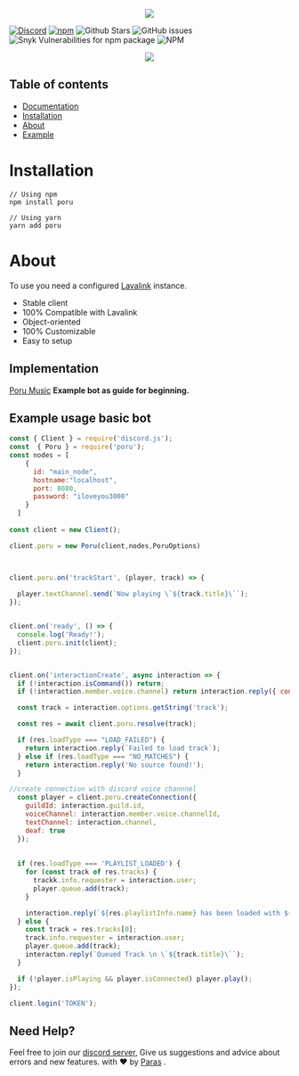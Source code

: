 <p align="center">
  <img src="https://cdn.discordapp.com/attachments/732987654165233744/987656504373026816/20220618_000923_0000.png" />
</p>
<p align="center">

[![Discord](https://img.shields.io/discord/567705326774779944?style=flat-square)](https://discord.gg/Zmmc47Nrh8)
[![npm](https://img.shields.io/npm/v/poru?style=flat-square)](https://www.npmjs.com/package/poru)
![Github Stars](https://img.shields.io/github/stars/parasop/poru?style=flat-square)
![GitHub issues](https://img.shields.io/github/issues-raw/parasop/poru?style=flat-square)
![Snyk Vulnerabilities for npm package](https://img.shields.io/snyk/vulnerabilities/npm/poru?style=flat-square)
![NPM](https://img.shields.io/npm/l/poru?style=flat-square)

</p>

<p align="center">
  <a href="https://nodei.co/npm/poru/"><img src="https://nodei.co/npm/poru.png?downloads=true&downloadRank=true&stars=true"></a>
</p>

## Table of contents

- [Documentation](https://poru.parasdocs.tech)
- [Installation](#installation)
- [About](#about)
- [Example](https://github.com/parasop/poru-example)

# Installation

```
// Using npm
npm install poru

// Using yarn
yarn add poru
```

# About

To use you need a configured [Lavalink](https://github.com/Frederikam/Lavalink) instance.

- Stable client
- 100% Compatible with Lavalink
- Object-oriented
- 100% Customizable
- Easy to setup

## Implementation

[Poru Music](https://github.com/parasop/poru-example) **Example bot as guide for beginning.**

## Example usage basic bot

```javascript
const { Client } = require('discord.js');
const  { Poru } = require('poru');
const nodes = [
    {
      id: "main_node",
      hostname:"localhost",
      port: 8080,
      password: "iloveyou3000"
    }
  ]
  
const client = new Client();

client.poru = new Poru(client,nodes,PoruOptions)



client.poru.on('trackStart', (player, track) => {
  
  player.textChannel.send(`Now playing \`${track.title}\``);
});


client.on('ready', () => {
  console.log('Ready!');
  client.poru.init(client);
});


client.on('interactionCreate', async interaction => {
  if (!interaction.isCommand()) return;
  if (!interaction.member.voice.channel) return interaction.reply({ content: `Please connect with voice channel `, ephemeral: true });

  const track = interaction.options.getString('track');

  const res = await client.poru.resolve(track);

  if (res.loadType === "LOAD_FAILED") {
    return interaction.reply(`Failed to load track`);
  } else if (res.loadType === "NO_MATCHES") {
    return interaction.reply('No source found!');
  }

//create connection with discord voice channnel
  const player = client.poru.createConnection({
    guildId: interaction.guild.id,
    voiceChannel: interaction.member.voice.channelId,
    textChannel: interaction.channel,
    deaf: true
  });
  
 
  if (res.loadType === 'PLAYLIST_LOADED') {
    for (const track of res.tracks) {
      trackk.info.requester = interaction.user;
      player.queue.add(track);
    }

    interaction.reply(`${res.playlistInfo.name} has been loaded with ${res.tracks.length}`);
  } else {
    const track = res.tracks[0];
    track.info.requester = interaction.user;
    player.queue.add(track);
    interacton.reply(`Queued Track \n \`${track.title}\``);
  }

  if (!player.isPlaying && player.isConnected) player.play();
});

client.login('TOKEN');
```

## Need Help?

Feel free to join our [discord server](https://discord.gg/Zmmc47Nrh8), Give us suggestions and advice about errors and new features.
with ❤️ by [Paras](https://github.com/parasop) .
